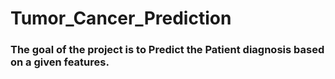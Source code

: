 # Tumor_Cancer_Prediction

### The goal of the project is to Predict the Patient diagnosis based on a given features.
